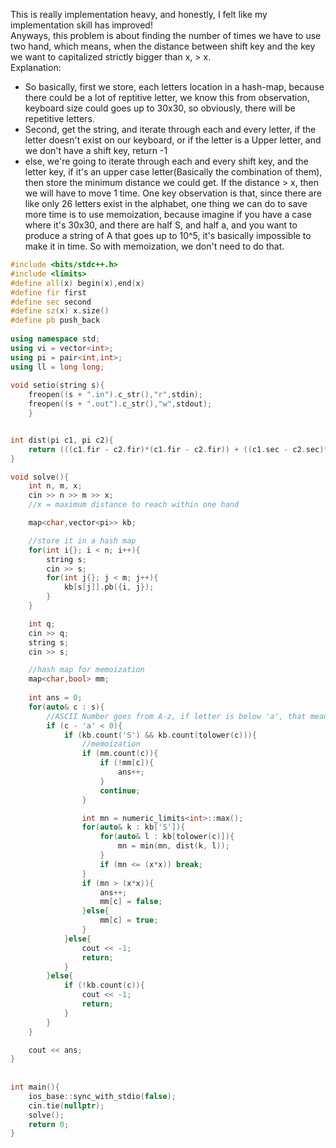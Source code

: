 This is really implementation heavy, and honestly, I felt like my implementation skill has improved!
<br>
Anyways, this problem is about finding the number of times we have to use two hand, which means, when the distance between shift key and the key we want to capitalized strictly bigger than x, > x.
<br>
Explanation:
- So basically, first we store, each letters location in a hash-map, because there could be a lot of reptitive letter, we know this from observation, keyboard size could goes up to 30x30, so obviously, there will be repetitive letters.
- Second, get the string, and iterate through each and every letter, if the letter doesn't exist on our keyboard, or if the letter is a Upper letter, and we don't have a shift key, return -1
- else, we're going to iterate through each and every shift key, and the letter key, if it's an upper case letter(Basically the combination of them), then store the minimum distance we could get. If the distance > x, then we will have to move 1 time. One key observation is that, since there are like only 26 letters exist in the alphabet, one thing we can do to save more time is to use memoization, because imagine if you have a case where it's 30x30, and there are half S, and half a, and you want to produce a string of A that goes up to 10^5, it's basically impossible to make it in time. So with memoization, we don't need to do that.

```cpp
#include <bits/stdc++.h>
#include <limits>
#define all(x) begin(x),end(x)
#define fir first
#define sec second
#define sz(x) x.size()
#define pb push_back
 
using namespace std;
using vi = vector<int>;
using pi = pair<int,int>;
using ll = long long;
 
void setio(string s){
	freopen((s + ".in").c_str(),"r",stdin);
	freopen((s + ".out").c_str(),"w",stdout);
	}


int dist(pi c1, pi c2){
    return (((c1.fir - c2.fir)*(c1.fir - c2.fir)) + ((c1.sec - c2.sec)*(c1.sec - c2.sec)));
}

void solve(){
    int n, m, x;
    cin >> n >> m >> x;
    //x = maximum distance to reach within one hand

    map<char,vector<pi>> kb;

    //store it in a hash map
    for(int i{}; i < n; i++){
        string s;
        cin >> s;
        for(int j{}; j < m; j++){
            kb[s[j]].pb({i, j});
        }
    }

    int q;
    cin >> q;
    string s;
    cin >> s;

    //hash map for memoization
    map<char,bool> mm;
    
    int ans = 0;
    for(auto& c : s){
    	//ASCII Number goes from A-z, if letter is below 'a', that means is an upper case letter
        if (c - 'a' < 0){
            if (kb.count('S') && kb.count(tolower(c))){
                //memoization
                if (mm.count(c)){
                    if (!mm[c]){
                        ans++;
                    }
                    continue;
                }

                int mn = numeric_limits<int>::max();
                for(auto& k : kb['S']){
                    for(auto& l : kb[tolower(c)]){
                        mn = min(mn, dist(k, l));
                    }
                    if (mn <= (x*x)) break;
                }
                if (mn > (x*x)){
                    ans++;
                    mm[c] = false;
                }else{
                    mm[c] = true;
                }
            }else{
                cout << -1;
                return;
            }
        }else{
            if (!kb.count(c)){
                cout << -1;
                return;
            }
        }
    }

    cout << ans;
}
 
 
int main(){
	ios_base::sync_with_stdio(false);
	cin.tie(nullptr);
	solve();
	return 0;
}
```